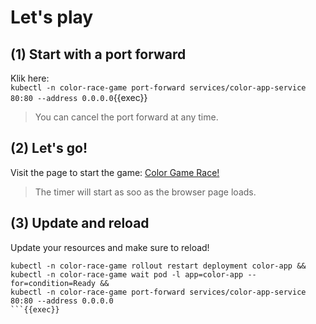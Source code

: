 # Let's play

## (1) Start with a port forward

Klik here:  
`kubectl -n color-race-game port-forward services/color-app-service 80:80 --address 0.0.0.0`{{exec}}

> You can cancel the port forward at any time.

## (2) Let's go!

Visit the page to start the game: [Color Game Race!]({{TRAFFIC_HOST1_80}})

> The timer will start as soo as the browser page loads.

## (3) Update and reload

Update your resources and make sure to reload!

```
kubectl -n color-race-game rollout restart deployment color-app &&
kubectl -n color-race-game wait pod -l app=color-app --for=condition=Ready &&
kubectl -n color-race-game port-forward services/color-app-service 80:80 --address 0.0.0.0
```{{exec}}
